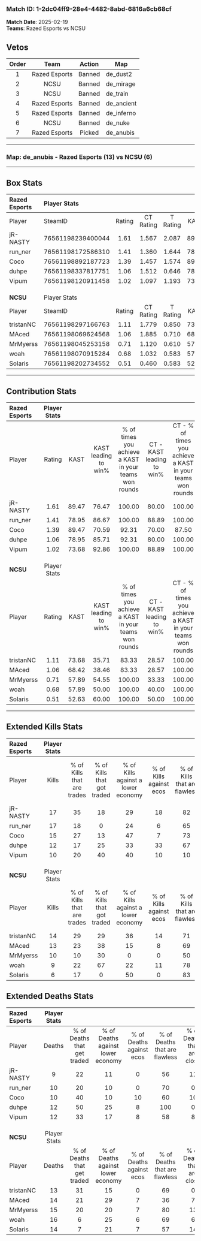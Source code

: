 ### Match ID: 1-2dc04ff9-28e4-4482-8abd-6816a6cb68cf  
**Match Date**: 2025-02-19  
**Teams**: Razed Esports vs NCSU  

## Vetos  

| Order | Team | Action | Map |
| :---: | :--: | :----: | --- |
| 1 | Razed Esports | Banned | de_dust2 |
| 2 | NCSU | Banned | de_mirage |
| 3 | NCSU | Banned | de_train |
| 4 | Razed Esports | Banned | de_ancient |
| 5 | Razed Esports | Banned | de_inferno |
| 6 | NCSU | Banned | de_nuke |
| 7 | Razed Esports | Picked | de_anubis |

---  

### **Map**: de_anubis - Razed Esports (13) vs NCSU (6)  
---  

## Box Stats  

| **Razed Esports** | Player Stats      |        |           |          |       |       |       |         |        |      |     |
| :- | :- | :-: | :-: | :-: | :-: | :-: | :-: | :-: | :-: | :-: | :-: |
| Player            | SteamID           | Rating | CT Rating | T Rating | KAST  |  ADR  | Kills | Assists | Deaths | K/D  | HS% |
| jR-NASTY          | 76561198239400044 |  1.61  |   1.567   |  2.087   | 89.47 | 105.2 |  17   |    7    |   9    | 1.89 | 41  |
| run_ner           | 76561198172586310 |  1.41  |   1.360   |  1.644   | 78.95 | 81.3  |  17   |    3    |   10   | 1.70 | 41  |
| Coco              | 76561198892187723 |  1.39  |   1.457   |  1.574   | 89.47 | 75.0  |  15   |    6    |   10   | 1.50 | 40  |
| duhpe             | 76561198337817751 |  1.06  |   1.512   |  0.646   | 78.95 | 60.9  |  12   |    4    |   12   | 1.00 | 41  |
| Vipum             | 76561198120911458 |  1.02  |   1.097   |  1.193   | 73.68 | 77.7  |  10   |   10    |   12   | 0.83 | 50  |
|                   |                   |        |           |          |       |       |       |         |        |      |     |
|                   |                   |        |           |          |       |       |       |         |        |      |     |
|                   |                   |        |           |          |       |       |       |         |        |      |     |
| **NCSU**          | Player Stats      |        |           |          |       |       |       |         |        |      |     |
| Player            | SteamID           | Rating | CT Rating | T Rating | KAST  |  ADR  | Kills | Assists | Deaths | K/D  | HS% |
| tristanNC         | 76561198297166763 |  1.11  |   1.779   |  0.850   | 73.68 | 69.0  |  14   |    3    |   13   | 1.08 | 57  |
| MAced             | 76561198069624568 |  1.06  |   1.885   |  0.710   | 68.42 | 87.0  |  13   |    4    |   14   | 0.93 | 61  |
| MrMyerss          | 76561198045253158 |  0.71  |   1.120   |  0.610   | 57.89 | 54.0  |  10   |    4    |   15   | 0.67 | 70  |
| woah              | 76561198070915284 |  0.68  |   1.032   |  0.583   | 57.89 | 62.6  |   9   |    7    |   16   | 0.56 | 55  |
| SoIaris           | 76561198202734552 |  0.51  |   0.460   |  0.583   | 52.63 | 50.5  |   6   |    4    |   14   | 0.43 |  0  |
---  

## Contribution Stats  

| **Razed Esports** | Player Stats |       |                      |                                                        |                           |                                                             |                          |                                                            |
| :- | :-: | :-: | :-: | :-: | :-: | :-: | :-: | :-: |
| Player            |    Rating    | KAST  | KAST leading to win% | % of times you achieve a KAST in your teams won rounds | CT - KAST leading to win% | CT - % of times you achieve a KAST in your teams won rounds | T - KAST leading to win% | T - % of times you achieve a KAST in your teams won rounds |
| jR-NASTY          |     1.61     | 89.47 |        76.47         |                         100.00                         |           80.00           |                           100.00                            |          71.43           |                           100.00                           |
| run_ner           |     1.41     | 78.95 |        86.67         |                         100.00                         |           88.89           |                           100.00                            |          83.33           |                           100.00                           |
| Coco              |     1.39     | 89.47 |        70.59         |                         92.31                          |           70.00           |                            87.50                            |          71.43           |                           100.00                           |
| duhpe             |     1.06     | 78.95 |        85.71         |                         92.31                          |           80.00           |                           100.00                            |          100.00          |                           80.00                            |
| Vipum             |     1.02     | 73.68 |        92.86         |                         100.00                         |           88.89           |                           100.00                            |          100.00          |                           100.00                           |
|                   |              |       |                      |                                                        |                           |                                                             |                          |                                                            |
|                   |              |       |                      |                                                        |                           |                                                             |                          |                                                            |
|                   |              |       |                      |                                                        |                           |                                                             |                          |                                                            |
| **NCSU**          | Player Stats |       |                      |                                                        |                           |                                                             |                          |                                                            |
| Player            |    Rating    | KAST  | KAST leading to win% | % of times you achieve a KAST in your teams won rounds | CT - KAST leading to win% | CT - % of times you achieve a KAST in your teams won rounds | T - KAST leading to win% | T - % of times you achieve a KAST in your teams won rounds |
| tristanNC         |     1.11     | 73.68 |        35.71         |                         83.33                          |           28.57           |                           100.00                            |          42.86           |                           75.00                            |
| MAced             |     1.06     | 68.42 |        38.46         |                         83.33                          |           28.57           |                           100.00                            |          50.00           |                           75.00                            |
| MrMyerss          |     0.71     | 57.89 |        54.55         |                         100.00                         |           33.33           |                           100.00                            |          80.00           |                           100.00                           |
| woah              |     0.68     | 57.89 |        50.00         |                         100.00                         |           40.00           |                           100.00                            |          57.14           |                           100.00                           |
| SoIaris           |     0.51     | 52.63 |        60.00         |                         100.00                         |           50.00           |                           100.00                            |          66.67           |                           100.00                           |
---  

## Extended Kills Stats  

| **Razed Esports** | Player Stats |                            |                            |                                    |                         |                              |                                 |                                       |                    |           |
| :- | :-: | :-: | :-: | :-: | :-: | :-: | :-: | :-: | :-: | :-: |
| Player            |    Kills     | % of Kills that are trades | % of Kills that got traded | % of Kills against a lower economy | % of Kills against ecos | % of Kills that are flawless | % of Kills that are close duels | % of Kills that are assisted by flash | Pistol Round Kills | AWP Kills |
| jR-NASTY          |      17      |             35             |             18             |                 29                 |           18            |              82              |                0                |                  18                   |         4          |     6     |
| run_ner           |      17      |             18             |             0              |                 24                 |            6            |              65              |                0                |                   6                   |         2          |     0     |
| Coco              |      15      |             27             |             13             |                 47                 |            7            |              73              |               13                |                  13                   |         1          |     0     |
| duhpe             |      12      |             17             |             25             |                 33                 |           33            |              67              |                8                |                   0                   |         0          |     0     |
| Vipum             |      10      |             20             |             40             |                 40                 |           10            |              10              |               30                |                   0                   |         2          |     0     |
|                   |              |                            |                            |                                    |                         |                              |                                 |                                       |                    |           |
|                   |              |                            |                            |                                    |                         |                              |                                 |                                       |                    |           |
|                   |              |                            |                            |                                    |                         |                              |                                 |                                       |                    |           |
| **NCSU**          | Player Stats |                            |                            |                                    |                         |                              |                                 |                                       |                    |           |
| Player            |    Kills     | % of Kills that are trades | % of Kills that got traded | % of Kills against a lower economy | % of Kills against ecos | % of Kills that are flawless | % of Kills that are close duels | % of Kills that are assisted by flash | Pistol Round Kills | AWP Kills |
| tristanNC         |      14      |             29             |             29             |                 36                 |           14            |              71              |                7                |                   7                   |         2          |     0     |
| MAced             |      13      |             23             |             38             |                 15                 |            8            |              69              |                0                |                   0                   |         2          |     0     |
| MrMyerss          |      10      |             10             |             30             |                 0                  |            0            |              50              |               10                |                   0                   |         1          |     0     |
| woah              |      9       |             22             |             67             |                 22                 |           11            |              78              |                0                |                   0                   |         2          |     0     |
| SoIaris           |      6       |             17             |             0              |                 50                 |            0            |              83              |               17                |                   0                   |         0          |     2     |
## Extended Deaths Stats  

| **Razed Esports** | Player Stats |                             |                                   |                          |                               |                            |                           |               |
| :- | :-: | :-: | :-: | :-: | :-: | :-: | :-: | :-: |
| Player            |    Deaths    | % of Deaths that get traded | % of Deaths against lower economy | % of Deaths against ecos | % of Deaths that are flawless | % of Deaths that are close | % of Deaths while blinded | Deaths to AWP |
| jR-NASTY          |      9       |             22              |                11                 |            0             |              56               |             11             |             0             |       1       |
| run_ner           |      10      |             20              |                10                 |            0             |              70               |             0              |             0             |       0       |
| Coco              |      10      |             40              |                10                 |            10            |              60               |             10             |             0             |       0       |
| duhpe             |      12      |             50              |                25                 |            8             |              100              |             0              |             8             |       0       |
| Vipum             |      12      |             33              |                17                 |            8             |              58               |             8              |             0             |       1       |
|                   |              |                             |                                   |                          |                               |                            |                           |               |
|                   |              |                             |                                   |                          |                               |                            |                           |               |
|                   |              |                             |                                   |                          |                               |                            |                           |               |
| **NCSU**          | Player Stats |                             |                                   |                          |                               |                            |                           |               |
| Player            |    Deaths    | % of Deaths that get traded | % of Deaths against lower economy | % of Deaths against ecos | % of Deaths that are flawless | % of Deaths that are close | % of Deaths while blinded | Deaths to AWP |
| tristanNC         |      13      |             31              |                15                 |            0             |              69               |             0              |             0             |       0       |
| MAced             |      14      |             21              |                29                 |            7             |              36               |             7              |             7             |       2       |
| MrMyerss          |      15      |             20              |                20                 |            7             |              80               |             13             |            13             |       1       |
| woah              |      16      |              6              |                25                 |            6             |              69               |             6              |             6             |       2       |
| SoIaris           |      14      |              7              |                21                 |            7             |              57               |             14             |            14             |       1       |
